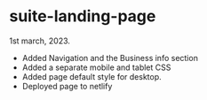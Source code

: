 # suite-landing-page

1st march, 2023.
- Added Navigation and the Business info section
- Added a separate mobile and tablet CSS
- Added page default style for desktop.
- Deployed page to netlify
